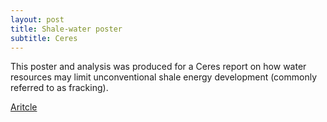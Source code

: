 ```yaml
---
layout: post
title: Shale-water poster
subtitle: Ceres
---
```


This poster and analysis was produced for a Ceres report on how water
resources may limit unconventional shale energy development (commonly
referred to as fracking). 
    
[Aritcle](https://blog.nationalgeographic.org/2014/02/06/fracking-in-water-stressed-zones-increases-risks-to-communities-and-energy-producers/)
